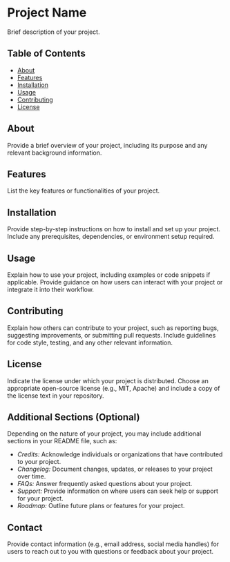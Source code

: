 # Project Name

Brief description of your project.

## Table of Contents

- [About](#about)
- [Features](#features)
- [Installation](#installation)
- [Usage](#usage)
- [Contributing](#contributing)
- [License](#license)

## About

Provide a brief overview of your project, including its purpose and any relevant background information.

## Features

List the key features or functionalities of your project.

## Installation

Provide step-by-step instructions on how to install and set up your project. Include any prerequisites, dependencies, or environment setup required.

## Usage

Explain how to use your project, including examples or code snippets if applicable. Provide guidance on how users can interact with your project or integrate it into their workflow.

## Contributing

Explain how others can contribute to your project, such as reporting bugs, suggesting improvements, or submitting pull requests. Include guidelines for code style, testing, and any other relevant information.

## License

Indicate the license under which your project is distributed. Choose an appropriate open-source license (e.g., MIT, Apache) and include a copy of the license text in your repository.

## Additional Sections (Optional)

Depending on the nature of your project, you may include additional sections in your README file, such as:

- *Credits:* Acknowledge individuals or organizations that have contributed to your project.
- *Changelog:* Document changes, updates, or releases to your project over time.
- *FAQs:* Answer frequently asked questions about your project.
- *Support:* Provide information on where users can seek help or support for your project.
- *Roadmap:* Outline future plans or features for your project.

## Contact

Provide contact information (e.g., email address, social media handles) for users to reach out to you with questions or feedback about your project.
